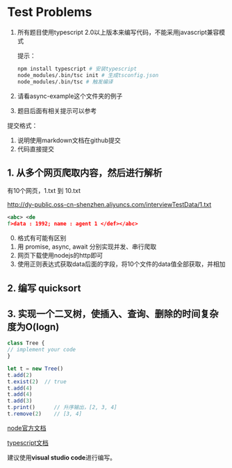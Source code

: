 # Test Problems

1. 所有题目使用typescript 2.0以上版本来编写代码，不能采用javascript兼容模式

    提示：

    ```sh
    npm install typescript # 安装typescript
    node_modules/.bin/tsc init # 生成tsconfig.json
    node_modules/.bin/tsc # 触发编译
    ```

2. 请看async-example这个文件夹的例子
3. 题目后面有相关提示可以参考

提交格式：

1. 说明使用markdown文档在github提交
2. 代码直接提交

## 1. 从多个网页爬取内容，然后进行解析

有10个网页，1.txt 到 10.txt

http://dy-public.oss-cn-shenzhen.aliyuncs.com/interviewTestData/1.txt

```xml
<abc> <de
f>data : 1992; name : agent 1 </def></abc>
```

0. 格式有可能有区别
1. 用 promise, async, await 分别实现并发、串行爬取
2. 网页下载使用nodejs的http即可
3. 使用正则表达式获取data后面的字段，将10个文件的data值全部获取，并相加

## 2. 编写 quicksort

## 3. 实现一个二叉树，使插入、查询、删除的时间复杂度为O(logn)
```javascript
class Tree {
// implement your code
}

let t = new Tree()
t.add(2)
t.exist(2)  // true
t.add(4)
t.add(4)
t.add(3)
t.print()      // 升序输出，[2, 3, 4]
t.remove(2)    // [3, 4]
```

[node官方文档](https://nodejs.org/en/)

[typescript文档](https://www.tslang.cn/)

建议使用**visual studio code**进行编写。
